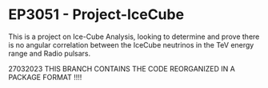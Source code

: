 # EP3051 - Project-IceCube
This is a project on Ice-Cube Analysis, looking to determine and prove there is no angular correlation between the IceCube neutrinos in the TeV energy range and Radio pulsars. 

27032023
THIS BRANCH CONTAINS THE CODE REORGANIZED IN A PACKAGE FORMAT
!!!!
